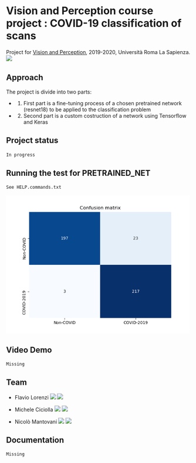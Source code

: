 # Vision and Perception course project : COVID-19 classification of scans

Project for [Vision and Perception](https://sites.google.com/diag.uniroma1.it/visiope20192020/home-page?authuser=0), 2019-2020, Università Roma La Sapienza.
<a href="https://www.dis.uniroma1.it/"><img src="http://www.dis.uniroma1.it/sites/default/files/marchio%20logo%20eng%20jpg.jpg" width="500"></a>

## Approach

The project is divide into two parts:

* 1) First part is a fine-tuning process of a chosen pretrained network (resnet18) to be applied to the classification problem

* 2) Second part is a custom costruction of a network using Tensorflow and Keras


## Project status
```bash
In progress
```

## Running the test for PRETRAINED_NET

```bash
See HELP.commands.txt
```

<a href="/confusion_matrix_2020-09-15 18:58:22.279207.png/"><img src="/PRETRAINED_NET/confusion_matrix_2020-09-15 18:58:22.279207.png" width="500"></a>


## Video Demo
```bash
Missing
```

## Team

* Flavio Lorenzi <a href="https://github.com/FlavioLorenzi"><img src="https://upload.wikimedia.org/wikipedia/commons/thumb/9/91/Octicons-mark-github.svg/1024px-Octicons-mark-github.svg.png" width="30"></a>
<a href="https://www.linkedin.com/in/flavio-lorenzi-875982171/"><img src="https://www.tecnomagazine.it/tech/wp-content/uploads/2013/05/linkedin-aggiungere-immagini.png" width="30"></a>

* Michele Ciciolla <a href="https://github.com/micheleciciolla"><img src="https://upload.wikimedia.org/wikipedia/commons/thumb/9/91/Octicons-mark-github.svg/1024px-Octicons-mark-github.svg.png" width="30"></a>
<a href="https://www.linkedin.com/in/micheleciciolla/"><img src="https://www.tecnomagazine.it/tech/wp-content/uploads/2013/05/linkedin-aggiungere-immagini.png" width="30"></a>

* Nicolò Mantovani <a href="https://github.com/"><img src="https://upload.wikimedia.org/wikipedia/commons/thumb/9/91/Octicons-mark-github.svg/1024px-Octicons-mark-github.svg.png" width="30"></a>
<a href="https://www.linkedin.com/in//"><img src="https://www.tecnomagazine.it/tech/wp-content/uploads/2013/05/linkedin-aggiungere-immagini.png" width="30"></a>


## Documentation
```bash
Missing
```

